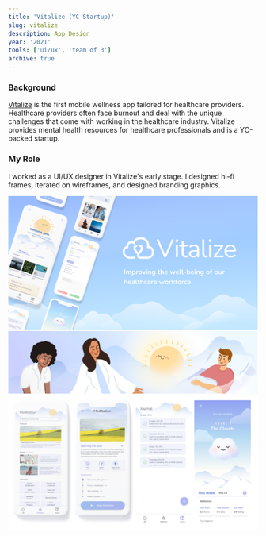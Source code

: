 ```yaml
---
title: 'Vitalize (YC Startup)'
slug: vitalize
description: App Design
year: '2021'
tools: ['ui/ux', 'team of 3']
archive: true
---
```


### Background
<a href="https://vitalizecare.co/" class="link">Vitalize</a> is the first mobile wellness app tailored for healthcare providers. Healthcare providers often face burnout and deal with the unique challenges that come with working in the healthcare industry. Vitalize provides mental health resources for healthcare professionals and is a YC-backed startup. 

### My Role
I worked as a UI/UX designer in Vitalize's early stage. I designed hi-fi frames, iterated on wireframes, and designed branding graphics.

![poster](../../assets/projects/vitalize/vitalize-poster.png)
![poster](../../assets/projects/vitalize/vitalize-illus.png)
![poster](../../assets/projects/vitalize/vitalize-frames.png)